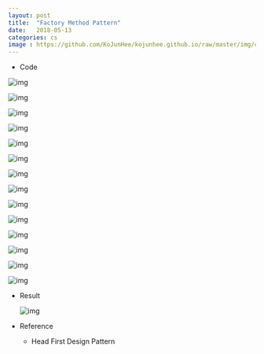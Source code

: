 ```yaml
---
layout: post
title:  "Factory Method Pattern"
date:   2018-05-13
categories: cs
image : https://github.com/KoJunHee/kojunhee.github.io/raw/master/img/cs_img.jpg
---
```



- Code

![img](https://github.com/KoJunHee/kojunhee.github.io/raw/master/img/fm01.png)

![img](https://github.com/KoJunHee/kojunhee.github.io/raw/master/img/fm02.png)

![img](https://github.com/KoJunHee/kojunhee.github.io/raw/master/img/fm3.png)

![img](https://github.com/KoJunHee/kojunhee.github.io/raw/master/img/fm04.png)

![img](https://github.com/KoJunHee/kojunhee.github.io/raw/master/img/fm13.png)

![img](https://github.com/KoJunHee/kojunhee.github.io/raw/master/img/fm05.png)

![img](https://github.com/KoJunHee/kojunhee.github.io/raw/master/img/fm06.png)

![img](https://github.com/KoJunHee/kojunhee.github.io/raw/master/img/fm07.png)

![img](https://github.com/KoJunHee/kojunhee.github.io/raw/master/img/fm08.png)

![img](https://github.com/KoJunHee/kojunhee.github.io/raw/master/img/fm09.png)

![img](https://github.com/KoJunHee/kojunhee.github.io/raw/master/img/fm10.png)

![img](https://github.com/KoJunHee/kojunhee.github.io/raw/master/img/fm11.png)

![img](https://github.com/KoJunHee/kojunhee.github.io/raw/master/img/fm12.png)

![img](https://github.com/KoJunHee/kojunhee.github.io/raw/master/img/fm14.png)

- Result

  ![img](https://github.com/KoJunHee/kojunhee.github.io/raw/master/img/fm15.png)

- Reference

  - Head First Design Pattern




